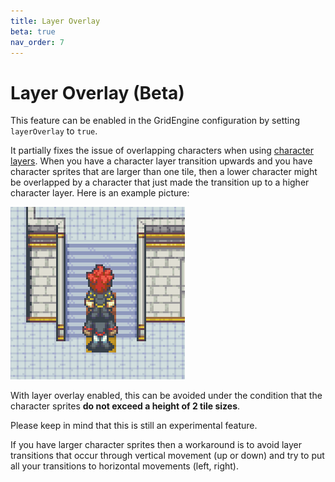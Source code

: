 ```yaml
---
title: Layer Overlay
beta: true
nav_order: 7
---
```


# Layer Overlay (Beta)

This feature can be enabled in the GridEngine configuration by setting `layerOverlay` to `true`.

It partially fixes the issue of overlapping characters when using [character layers](./character-layers).
When you have a character layer transition upwards and you have character sprites that are larger than one tile, then a lower character might be overlapped by a character that just made the transition up to a higher character layer. Here is an example picture:

![Overlapping characters issue demonstration](../../src/assets/img/char-layers-char-overlap.png)

With layer overlay enabled, this can be avoided under the condition that the character sprites **do not exceed a height of 2 tile sizes**.

Please keep in mind that this is still an experimental feature.

If you have larger character sprites then a workaround is to avoid layer transitions that occur through vertical movement (up or down) and try to put all your transitions to horizontal movements (left, right).
